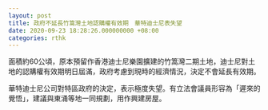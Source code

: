 ```yaml
---
layout: post
title: 政府不延長竹篙灣土地認購權有效期　華特迪士尼表失望
date: 2020-09-23 18:28:26.000000000 +08:00
categories: rthk
---
```


面積約60公頃，原本預留作香港迪士尼樂園擴建的竹篙灣二期土地，迪士尼對土地的認購權有效期明日屆滿，政府考慮到現時的經濟情況，決定不會延長有效期。

華特迪士尼公司對特區政府的決定，表示極度失望。有立法會議員形容為「遲來的覺悟」，建議與東涌等地一同規劃，用作興建房屋。
